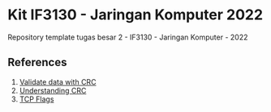 # Kit IF3130 - Jaringan Komputer 2022

Repository template tugas besar 2 - IF3130 - Jaringan Komputer - 2022

## References

1. [Validate data with CRC](https://quickbirdstudios.com/blog/validate-data-with-crc/)
2. [Understanding CRC](http://www.sunshine2k.de/articles/coding/crc/understanding_crc.html)
3. [TCP Flags](https://www.keycdn.com/support/tcp-flags)
